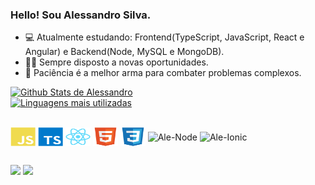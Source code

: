 ### Hello! Sou Alessandro Silva.

- 💻 Atualmente estudando: Frontend(TypeScript, JavaScript, React e Angular) e Backend(Node, MySQL e MongoDB).
- 🙋‍♂️ Sempre disposto a novas oportunidades.
- 💟 Paciência é a melhor arma para combater problemas complexos.

[![Github Stats de Alessandro](https://github-readme-stats.vercel.app/api?username=Alex-pru&show_icons=true&theme=radical)](https://github.com/anuraghazra/github-readme-stats)
<br>
[![Linguagens mais utilizadas](https://github-readme-stats.vercel.app/api/top-langs/?username=Alex-pru&theme=radical&langs_count=4)](https://github.com/anuraghazra/github-readme-stats)

<div style="display: inline_block"><br>
  <img align="center" alt="Ale-Js" height="30" width="40" src="https://raw.githubusercontent.com/devicons/devicon/master/icons/javascript/javascript-plain.svg">
  <img align="center" alt="Ale-Ts" height="30" width="40" src="https://raw.githubusercontent.com/devicons/devicon/master/icons/typescript/typescript-plain.svg">
  <img align="center" alt="Ale-React" height="30" width="40" src="https://raw.githubusercontent.com/devicons/devicon/master/icons/react/react-original.svg">
  <img align="center" alt="Ale-HTML" height="30" width="40" src="https://raw.githubusercontent.com/devicons/devicon/master/icons/html5/html5-original.svg">
  <img align="center" alt="Ale-CSS" height="30" width="40" src="https://raw.githubusercontent.com/devicons/devicon/master/icons/css3/css3-original.svg">
  <img align="center" alt="Ale-Node" height="30" width="40" src="https://cdn.jsdelivr.net/gh/devicons/devicon@latest/icons/nodejs/nodejs-original-wordmark.svg">
  <img align="center" alt="Ale-Ionic" height="30" width="40"  src="https://cdn.jsdelivr.net/gh/devicons/devicon@latest/icons/ionic/ionic-original.svg" />
</div>

##

<div>
  <a href = "mailto:aleworkingofficial@gmail.com"><img src="https://img.shields.io/badge/-Gmail-%23333?style=for-the-badge&logo=gmail&logoColor=white" target="_blank"></a>
  <a href="https://www.linkedin.com/in/Ale-pru" target="_blank"><img src="https://img.shields.io/badge/-LinkedIn-%230077B5?style=for-the-badge&logo=linkedin&logoColor=white" target="_blank"></a>
</div>
